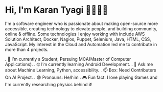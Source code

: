 # Hi, I'm Karan Tyagi 👋🏾‍👨‍💻


I'm a software engineer who is passionate about making open-source more accessible, creating technology to elevate people, and building community, online & offline. Some technologies I enjoy working with include AWS Solution Architect, Docker, Nagios, Puppet, Selenium, Java, HTML, CSS, JavaScript. My interest in the Cloud and Automation led me to contribute in more than 4 projects.


. 📱 I’m currently a Student, Persuing MCA(Master of Computer Applications).
. 🤓 I’m currently learning Android Development.
. 💬 Ask me about Machine Learning, Python, accessibility.
. 📫 Box: Need Contributers On AI Project.
. 😄 Pronouns: He/him
. 🎮 Fun fact: I love playing Games and I'm currently researching physics behind it!
